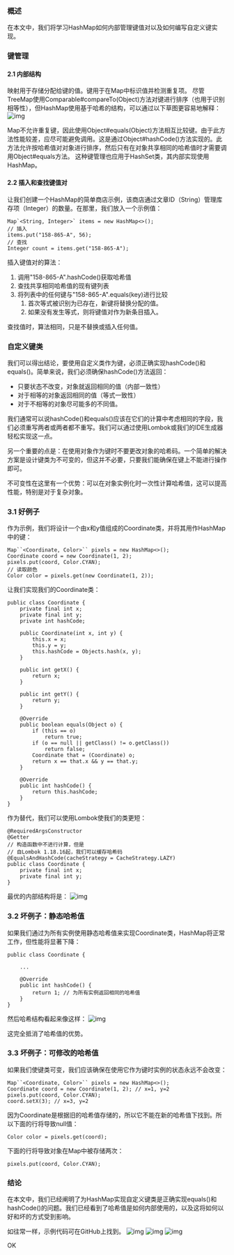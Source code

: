 ### 概述

在本文中，我们将学习HashMap如何内部管理键值对以及如何编写自定义键实现。

### 键管理
#### 2.1 内部结构
映射用于存储分配给键的值。键用于在Map中标识值并检测重复项。
尽管TreeMap使用Comparable#compareTo(Object)方法对键进行排序（也用于识别相等性），但HashMap使用基于哈希的结构，可以通过以下草图更容易地解释：
![img](https://www.baeldung.com/wp-content/uploads/2021/10/hashtable.svg)

Map不允许重复键，因此使用Object#equals(Object)方法相互比较键。由于此方法性能较差，应尽可能避免调用。这是通过Object#hashCode()方法实现的。此方法允许按哈希值对对象进行排序，然后只有在对象共享相同的哈希值时才需要调用Object#equals方法。
这种键管理也应用于HashSet类，其内部实现使用HashMap。

#### 2.2 插入和查找键值对
让我们创建一个HashMap的简单商店示例，该商店通过文章ID（String）管理库存项（Integer）的数量。在那里，我们放入一个示例值：
```
Map`<String, Integer>` items = new HashMap<>();
// 插入
items.put("158-865-A", 56);
// 查找
Integer count = items.get("158-865-A");
```
插入键值对的算法：
1. 调用"158-865-A".hashCode()获取哈希值
2. 查找共享相同哈希值的现有键列表
3. 将列表中的任何键与"158-865-A".equals(key)进行比较
   1. 首次等式被识别为已存在，新键将替换分配的值。
   2. 如果没有发生等式，则将键值对作为新条目插入。

查找值时，算法相同，只是不替换或插入任何值。

### 自定义键类
我们可以得出结论，要使用自定义类作为键，必须正确实现hashCode()和equals()。简单来说，我们必须确保hashCode()方法返回：
- 只要状态不改变，对象就返回相同的值（内部一致性）
- 对于相等的对象返回相同的值（等式一致性）
- 对于不相等的对象尽可能多的不同值。

我们通常可以说hashCode()和equals()应该在它们的计算中考虑相同的字段，我们必须重写两者或两者都不重写。我们可以通过使用Lombok或我们的IDE生成器轻松实现这一点。

另一个重要的点是：在使用对象作为键时不要更改对象的哈希码。一个简单的解决方案是设计键类为不可变的，但这并不必要，只要我们能确保在键上不能进行操作即可。

不可变性在这里有一个优势：可以在对象实例化时一次性计算哈希值，这可以提高性能，特别是对于复杂对象。

### 3.1 好例子
作为示例，我们将设计一个由x和y值组成的Coordinate类，并将其用作HashMap中的键：
```
Map``<Coordinate, Color>`` pixels = new HashMap<>();
Coordinate coord = new Coordinate(1, 2);
pixels.put(coord, Color.CYAN);
// 读取颜色
Color color = pixels.get(new Coordinate(1, 2));
```
让我们实现我们的Coordinate类：
```
public class Coordinate {
    private final int x;
    private final int y;
    private int hashCode;

    public Coordinate(int x, int y) {
        this.x = x;
        this.y = y;
        this.hashCode = Objects.hash(x, y);
    }

    public int getX() {
        return x;
    }

    public int getY() {
        return y;
    }

    @Override
    public boolean equals(Object o) {
        if (this == o)
            return true;
        if (o == null || getClass() != o.getClass())
            return false;
        Coordinate that = (Coordinate) o;
        return x == that.x && y == that.y;
    }

    @Override
    public int hashCode() {
        return this.hashCode;
    }
}

```
作为替代，我们可以使用Lombok使我们的类更短：
```
@RequiredArgsConstructor
@Getter
// 构造函数中不进行计算，但是
// 自Lombok 1.18.16起，我们可以缓存哈希码
@EqualsAndHashCode(cacheStrategy = CacheStrategy.LAZY)
public class Coordinate {
    private final int x;
    private final int y;
}

```
最优的内部结构将是：
![img](https://www.baeldung.com/wp-content/uploads/2021/10/hashtable_optimal.svg)

### 3.2 坏例子：静态哈希值
如果我们通过为所有实例使用静态哈希值来实现Coordinate类，HashMap将正常工作，但性能将显著下降：
```
public class Coordinate {

    ...

    @Override
    public int hashCode() {
        return 1; // 为所有实例返回相同的哈希值
    }
}
```
然后哈希结构看起来像这样：
![img](https://www.baeldung.com/wp-content/uploads/2021/10/hashtable_worst.svg)

这完全抵消了哈希值的优势。

### 3.3 坏例子：可修改的哈希值
如果我们使键类可变，我们应该确保在使用它作为键时实例的状态永远不会改变：
```
Map``<Coordinate, Color>`` pixels = new HashMap<>();
Coordinate coord = new Coordinate(1, 2); // x=1, y=2
pixels.put(coord, Color.CYAN);
coord.setX(3); // x=3, y=2
```
因为Coordinate是根据旧的哈希值存储的，所以它不能在新的哈希值下找到。所以下面的行将导致null值：
```
Color color = pixels.get(coord);
```
下面的行将导致对象在Map中被存储两次：
```
pixels.put(coord, Color.CYAN);
```

### 结论
在本文中，我们已经阐明了为HashMap实现自定义键类是正确实现equals()和hashCode()的问题。我们已经看到了哈希值是如何内部使用的，以及这将如何以好和坏的方式受到影响。

如往常一样，示例代码可在GitHub上找到。
![img](https://www.baeldung.com/wp-content/uploads/2021/10/hashtable.svg)
![img](https://www.baeldung.com/wp-content/uploads/2021/10/hashtable_optimal.svg)
![img](https://www.baeldung.com/wp-content/uploads/2021/10/hashtable_worst.svg)

OK
